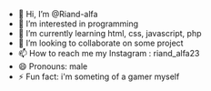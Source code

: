 - 👋 Hi, I’m @Riand-alfa
- 👀 I’m interested in programming
- 🌱 I’m currently learning html, css, javascript, php
- 💞️ I’m looking to collaborate on some project
- 📫 How to reach me my Instagram : riand_alfa23
- 😄 Pronouns: male
- ⚡ Fun fact: i'm someting of a gamer myself

<!---
Riand-alfa/Riand-alfa is a ✨ special ✨ repository because its `README.md` (this file) appears on your GitHub profile.
You can click the Preview link to take a look at your changes.
--->
